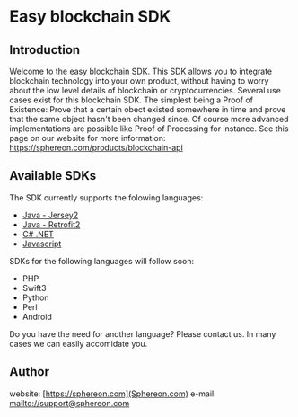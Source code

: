 # Easy blockchain SDK

## Introduction

Welcome to the easy blockchain SDK. This SDK allows you to integrate blockchain technology into your own product, without having to worry about the low level details of blockchain or cryptocurrencies.
Several use cases exist for this blockchain SDK. The simplest being a Proof of Existence: Prove that a certain obect existed somewhere in time and prove that the same object hasn't been changed since. Of course more advanced implementations are possible like Proof of Processing for instance.
See this page on our website for more information: https://sphereon.com/products/blockchain-api

## Available SDKs

The SDK currently supports the folowing languages:
 * [Java - Jersey2](java-jersey2)
 * [Java - Retrofit2](java-retrofit2)
 * [C# .NET](csharp-net45)
 * [Javascript](javascript)
 
SDKs for the following languages will follow soon:
 * PHP
 * Swift3
 * Python
 * Perl
 * Android
 
Do you have the need for another language? Please contact us. In many cases we can easily accomidate you.

## Author
website: [https://sphereon.com](Sphereon.com)
e-mail: [mailto://support@sphereon.com](support@sphereon.com)

